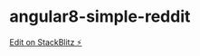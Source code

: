 # angular8-simple-reddit

[Edit on StackBlitz ⚡️](https://stackblitz.com/edit/angular8-simple-reddit)